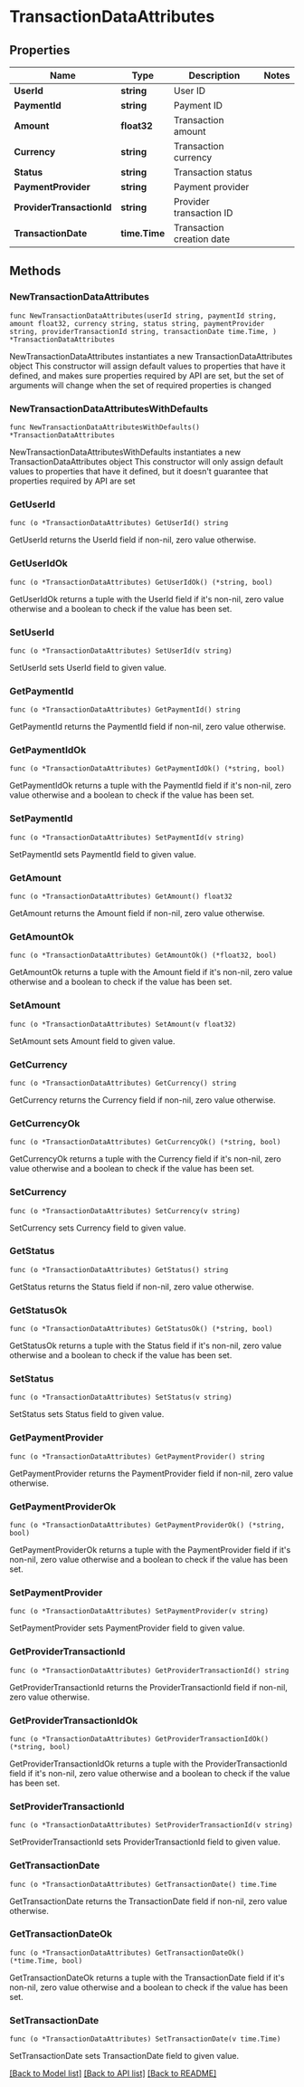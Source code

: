 # TransactionDataAttributes

## Properties

Name | Type | Description | Notes
------------ | ------------- | ------------- | -------------
**UserId** | **string** | User ID | 
**PaymentId** | **string** | Payment ID | 
**Amount** | **float32** | Transaction amount | 
**Currency** | **string** | Transaction currency | 
**Status** | **string** | Transaction status | 
**PaymentProvider** | **string** | Payment provider | 
**ProviderTransactionId** | **string** | Provider transaction ID | 
**TransactionDate** | **time.Time** | Transaction creation date | 

## Methods

### NewTransactionDataAttributes

`func NewTransactionDataAttributes(userId string, paymentId string, amount float32, currency string, status string, paymentProvider string, providerTransactionId string, transactionDate time.Time, ) *TransactionDataAttributes`

NewTransactionDataAttributes instantiates a new TransactionDataAttributes object
This constructor will assign default values to properties that have it defined,
and makes sure properties required by API are set, but the set of arguments
will change when the set of required properties is changed

### NewTransactionDataAttributesWithDefaults

`func NewTransactionDataAttributesWithDefaults() *TransactionDataAttributes`

NewTransactionDataAttributesWithDefaults instantiates a new TransactionDataAttributes object
This constructor will only assign default values to properties that have it defined,
but it doesn't guarantee that properties required by API are set

### GetUserId

`func (o *TransactionDataAttributes) GetUserId() string`

GetUserId returns the UserId field if non-nil, zero value otherwise.

### GetUserIdOk

`func (o *TransactionDataAttributes) GetUserIdOk() (*string, bool)`

GetUserIdOk returns a tuple with the UserId field if it's non-nil, zero value otherwise
and a boolean to check if the value has been set.

### SetUserId

`func (o *TransactionDataAttributes) SetUserId(v string)`

SetUserId sets UserId field to given value.


### GetPaymentId

`func (o *TransactionDataAttributes) GetPaymentId() string`

GetPaymentId returns the PaymentId field if non-nil, zero value otherwise.

### GetPaymentIdOk

`func (o *TransactionDataAttributes) GetPaymentIdOk() (*string, bool)`

GetPaymentIdOk returns a tuple with the PaymentId field if it's non-nil, zero value otherwise
and a boolean to check if the value has been set.

### SetPaymentId

`func (o *TransactionDataAttributes) SetPaymentId(v string)`

SetPaymentId sets PaymentId field to given value.


### GetAmount

`func (o *TransactionDataAttributes) GetAmount() float32`

GetAmount returns the Amount field if non-nil, zero value otherwise.

### GetAmountOk

`func (o *TransactionDataAttributes) GetAmountOk() (*float32, bool)`

GetAmountOk returns a tuple with the Amount field if it's non-nil, zero value otherwise
and a boolean to check if the value has been set.

### SetAmount

`func (o *TransactionDataAttributes) SetAmount(v float32)`

SetAmount sets Amount field to given value.


### GetCurrency

`func (o *TransactionDataAttributes) GetCurrency() string`

GetCurrency returns the Currency field if non-nil, zero value otherwise.

### GetCurrencyOk

`func (o *TransactionDataAttributes) GetCurrencyOk() (*string, bool)`

GetCurrencyOk returns a tuple with the Currency field if it's non-nil, zero value otherwise
and a boolean to check if the value has been set.

### SetCurrency

`func (o *TransactionDataAttributes) SetCurrency(v string)`

SetCurrency sets Currency field to given value.


### GetStatus

`func (o *TransactionDataAttributes) GetStatus() string`

GetStatus returns the Status field if non-nil, zero value otherwise.

### GetStatusOk

`func (o *TransactionDataAttributes) GetStatusOk() (*string, bool)`

GetStatusOk returns a tuple with the Status field if it's non-nil, zero value otherwise
and a boolean to check if the value has been set.

### SetStatus

`func (o *TransactionDataAttributes) SetStatus(v string)`

SetStatus sets Status field to given value.


### GetPaymentProvider

`func (o *TransactionDataAttributes) GetPaymentProvider() string`

GetPaymentProvider returns the PaymentProvider field if non-nil, zero value otherwise.

### GetPaymentProviderOk

`func (o *TransactionDataAttributes) GetPaymentProviderOk() (*string, bool)`

GetPaymentProviderOk returns a tuple with the PaymentProvider field if it's non-nil, zero value otherwise
and a boolean to check if the value has been set.

### SetPaymentProvider

`func (o *TransactionDataAttributes) SetPaymentProvider(v string)`

SetPaymentProvider sets PaymentProvider field to given value.


### GetProviderTransactionId

`func (o *TransactionDataAttributes) GetProviderTransactionId() string`

GetProviderTransactionId returns the ProviderTransactionId field if non-nil, zero value otherwise.

### GetProviderTransactionIdOk

`func (o *TransactionDataAttributes) GetProviderTransactionIdOk() (*string, bool)`

GetProviderTransactionIdOk returns a tuple with the ProviderTransactionId field if it's non-nil, zero value otherwise
and a boolean to check if the value has been set.

### SetProviderTransactionId

`func (o *TransactionDataAttributes) SetProviderTransactionId(v string)`

SetProviderTransactionId sets ProviderTransactionId field to given value.


### GetTransactionDate

`func (o *TransactionDataAttributes) GetTransactionDate() time.Time`

GetTransactionDate returns the TransactionDate field if non-nil, zero value otherwise.

### GetTransactionDateOk

`func (o *TransactionDataAttributes) GetTransactionDateOk() (*time.Time, bool)`

GetTransactionDateOk returns a tuple with the TransactionDate field if it's non-nil, zero value otherwise
and a boolean to check if the value has been set.

### SetTransactionDate

`func (o *TransactionDataAttributes) SetTransactionDate(v time.Time)`

SetTransactionDate sets TransactionDate field to given value.



[[Back to Model list]](../README.md#documentation-for-models) [[Back to API list]](../README.md#documentation-for-api-endpoints) [[Back to README]](../README.md)


